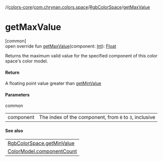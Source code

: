 //[colors-core](../../../index.md)/[com.chrynan.colors.space](../index.md)/[RgbColorSpace](index.md)/[getMaxValue](get-max-value.md)

# getMaxValue

[common]\
open override fun [getMaxValue](get-max-value.md)(component: [Int](https://kotlinlang.org/api/latest/jvm/stdlib/kotlin/-int/index.html)): [Float](https://kotlinlang.org/api/latest/jvm/stdlib/kotlin/-float/index.html)

Returns the maximum valid value for the specified component of this color space's color model.

#### Return

A floating point value greater than [getMinValue](get-min-value.md)

#### Parameters

common

| | |
|---|---|
| component | The index of the component, from `0` to `3`, inclusive |

#### See also

| |
|---|
| [RgbColorSpace.getMinValue](get-min-value.md) |
| [ColorModel.componentCount](../-color-model/component-count.md) |

